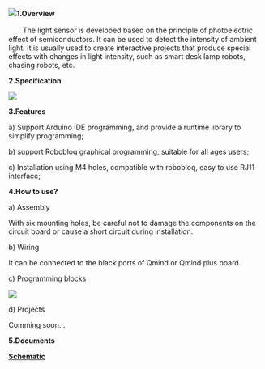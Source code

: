 ![](/img/senor/c-6.png)**1.Overview**

　　The light sensor is developed based on the principle of photoelectric effect of semiconductors. It can be used to detect the intensity of ambient light. It is usually used to create interactive projects that produce special effects with changes in light intensity, such as smart desk lamp robots, chasing robots, etc.

**2.Specification**

![](/img/senor/c-4.png)

**3.Features**

a) Support Arduino IDE programming, and provide a runtime library to simplify programming;

b) support Robobloq graphical programming, suitable for all ages users;

c) Installation using M4 holes, compatible with robobloq, easy to use RJ11 interface;

**4.How to use?**

a) Assembly

With six mounting holes, be careful not to damage the components on the circuit board or cause a short circuit during installation.

b) Wiring

It can be connected to the black ports of Qmind or Qmind plus board.

c) Programming blocks

![](/img/senor/c-5.png)

d) Projects

Comming soon...

**5.Documents**

<b>[Schematic](https://github.com/Robobloq2018/Open-source-hardware/tree/master/Electronic%20module)

